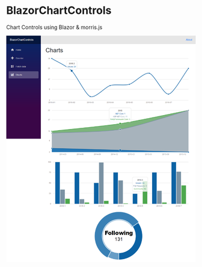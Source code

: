 # BlazorChartControls
Chart Controls using Blazor &amp; morris.js

![ChartsScreenshot](https://raw.githubusercontent.com/hishamco/BlazorChartControls/master/Screenshot.png)